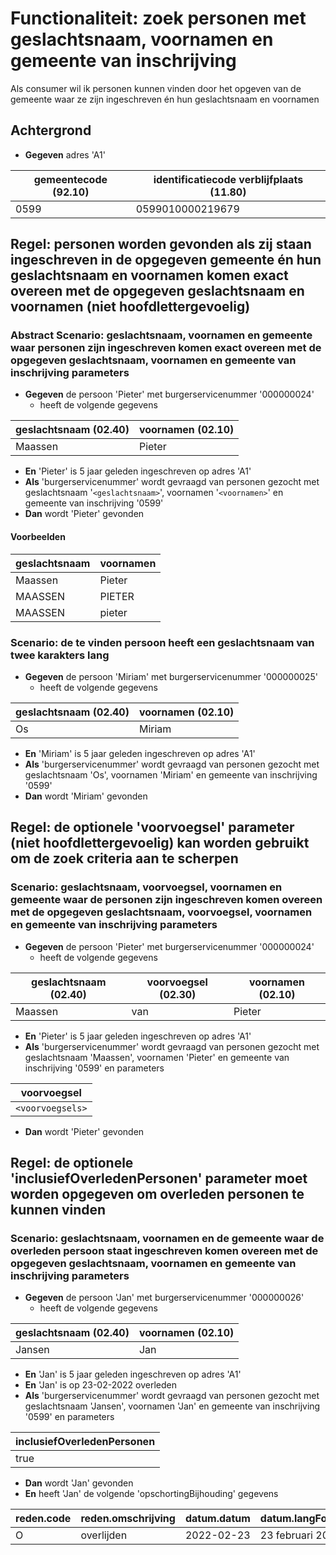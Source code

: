 # Functionaliteit: zoek personen met geslachtsnaam, voornamen en gemeente van inschrijving

Als consumer
wil ik personen kunnen vinden door het opgeven van de gemeente waar ze zijn ingeschreven én hun geslachtsnaam en voornamen

## Achtergrond

- **Gegeven** adres 'A1'

| gemeentecode (92.10) | identificatiecode verblijfplaats (11.80) |
| --- | --- |
| 0599 | 0599010000219679 |


## Regel: personen worden gevonden als zij staan ingeschreven in de opgegeven gemeente én hun geslachtsnaam en voornamen komen exact overeen met de opgegeven geslachtsnaam en voornamen (niet hoofdlettergevoelig)

### Abstract Scenario: geslachtsnaam, voornamen en gemeente waar personen zijn ingeschreven komen exact overeen met de opgegeven geslachtsnaam, voornamen en gemeente van inschrijving parameters

- **Gegeven** de persoon 'Pieter' met burgerservicenummer '000000024'
  - heeft de volgende gegevens

| geslachtsnaam (02.40) | voornamen (02.10) |
| --- | --- |
| Maassen | Pieter |

- **En** 'Pieter' is 5 jaar geleden ingeschreven op adres 'A1'
- **Als** 'burgerservicenummer' wordt gevraagd van personen gezocht met geslachtsnaam '`<geslachtsnaam>`', voornamen '`<voornamen>`' en gemeente van inschrijving '0599'
- **Dan** wordt 'Pieter' gevonden

#### Voorbeelden

| geslachtsnaam | voornamen |
| --- | --- |
| Maassen |Pieter |
| MAASSEN |PIETER |
| MAASSEN |pieter |


### Scenario: de te vinden persoon heeft een geslachtsnaam van twee karakters lang

- **Gegeven** de persoon 'Miriam' met burgerservicenummer '000000025'
  - heeft de volgende gegevens

| geslachtsnaam (02.40) | voornamen (02.10) |
| --- | --- |
| Os | Miriam |

- **En** 'Miriam' is 5 jaar geleden ingeschreven op adres 'A1'
- **Als** 'burgerservicenummer' wordt gevraagd van personen gezocht met geslachtsnaam 'Os', voornamen 'Miriam' en gemeente van inschrijving '0599'
- **Dan** wordt 'Miriam' gevonden

## Regel: de optionele 'voorvoegsel' parameter (niet hoofdlettergevoelig) kan worden gebruikt om de zoek criteria aan te scherpen

### Scenario: geslachtsnaam, voorvoegsel, voornamen en gemeente waar de personen zijn ingeschreven komen overeen met de opgegeven geslachtsnaam, voorvoegsel, voornamen en gemeente van inschrijving parameters

- **Gegeven** de persoon 'Pieter' met burgerservicenummer '000000024'
  - heeft de volgende gegevens

| geslachtsnaam (02.40) | voorvoegsel (02.30) | voornamen (02.10) |
| --- | --- | --- |
| Maassen | van | Pieter |

- **En** 'Pieter' is 5 jaar geleden ingeschreven op adres 'A1'
- **Als** 'burgerservicenummer' wordt gevraagd van personen gezocht met geslachtsnaam 'Maassen', voornamen 'Pieter' en gemeente van inschrijving '0599' en parameters

| voorvoegsel |
| --- |
| `<voorvoegsels>` |

- **Dan** wordt 'Pieter' gevonden

## Regel: de optionele 'inclusiefOverledenPersonen' parameter moet worden opgegeven om overleden personen te kunnen vinden

### Scenario: geslachtsnaam, voornamen en de gemeente waar de overleden persoon staat ingeschreven komen overeen met de opgegeven geslachtsnaam, voornamen en gemeente van inschrijving parameters

- **Gegeven** de persoon 'Jan' met burgerservicenummer '000000026'
  - heeft de volgende gegevens

| geslachtsnaam (02.40) | voornamen (02.10) |
| --- | --- |
| Jansen | Jan |

- **En** 'Jan' is 5 jaar geleden ingeschreven op adres 'A1'
- **En** 'Jan' is op 23-02-2022 overleden
- **Als** 'burgerservicenummer' wordt gevraagd van personen gezocht met geslachtsnaam 'Jansen', voornamen 'Jan' en gemeente van inschrijving '0599' en parameters

| inclusiefOverledenPersonen |
| --- |
| true |

- **Dan** wordt 'Jan' gevonden
- **En** heeft 'Jan' de volgende 'opschortingBijhouding' gegevens

| reden.code | reden.omschrijving | datum.datum | datum.langFormaat | datum.type |
| --- | --- | --- | --- | --- |
| O | overlijden | 2022-02-23 | 23 februari 2022 | Datum |


